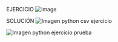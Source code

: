 EJERCICIO
![image](https://github.com/user-attachments/assets/aa25cef7-c832-4553-acbb-976950c8bb74)

SOLUCIÓN
![Imagen python csv ejercicio](https://github.com/user-attachments/assets/6a9a022c-9a8c-4c52-b08d-f37b72598936)

![Imagen python ejercicio prueba](https://github.com/user-attachments/assets/134f4dd5-ce39-4c4c-bb25-2bee88a5041e)


